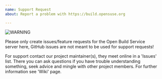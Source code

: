 ```yaml
---
name: Support Request
about: Report a problem with https://build.opensuse.org

---
```


![WARNING](https://media.giphy.com/media/Zsx8ZwmX3ajny/giphy.gif)

Please only create issues/feature requests for the Open Build Service server here, GitHub issues are not meant to be used for support requests!

For support contact our project maintainer(s), they meet online in a 'Issues' list. There you can ask questions if you have trouble understanding something, seek advice and mingle with other project members. For further information see 'Wiki' page.
